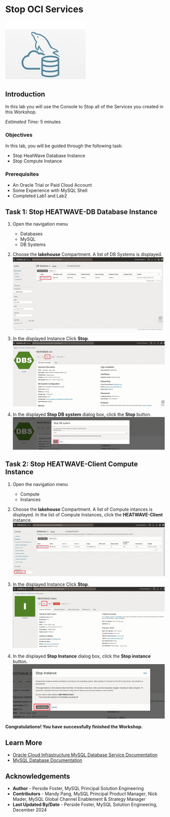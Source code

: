 # Stop OCI Services

![mysql heatwave](./images/mysql-heatwave-logo.jpg "mysql heatwave")

## Introduction

In this lab you will use the Console to Stop all of the Services you created in this Workshop.

_Estimated Time:_ 5 minutes


### Objectives

In this lab, you will be guided through the following task:

- Stop HeatWave Database Instance
- Stop Compute Instance

### Prerequisites

- An Oracle Trial or Paid Cloud Account
- Some Experience with MySQL Shell
- Completed Lab1 and Lab2

## Task 1: Stop HEATWAVE-DB Database Instance

1. Open the navigation menu  
    - Databases
    - MySQL
    - DB Systems
2. Choose the **lakehouse** Compartment. A list of DB Systems is displayed.
    ![navigation mysql with instance](./images/navigation-mysql-with-instance.png "navigation mysql with instance")

3. In the displayed Instance Click **Stop**.
    ![mysql select stop](./images/mysql-instance-active.png " mysql select stop")

4. In the displayed **Stop DB system** dialog box, click the  **Stop** button.
    ![mysql system stop](./images/mysql-system-stop.png " mysql system stop")


## Task 2: Stop HEATWAVE-Client Compute Instance

1. Open the navigation menu  
    - Compute
    - Instances

2. Choose the **lakehouse** Compartment. A list of Compute intances is displayed. In the list of Compute Instances, click the **HEATWAVE-Client** instance.
    ![navigation compute instance](./images/navigation-compute-instance.png "navigation compute instance")

3. In the displayed Instance Click **Stop**.
    ![mysql select stop](./images/compute-instance-stop.png " mysql select stop")

4. In the displayed **Stop Instance** dialog box, click the  **Stop instance** button.
    ![mysql select stop](./images/compute-instance-stop-dialog.png " mysql select stop")

**Congratulations!  You have successfully finished the Workshop.**

## Learn More

- [Oracle Cloud Infrastructure MySQL Database Service Documentation](https://docs.cloud.oracle.com/en-us/iaas/MySQL-database)
- [MySQL Database Documentation](https://www.MySQL.com)

## Acknowledgements

- **Author** - Perside Foster, MySQL Principal Solution Engineering
- **Contributors** - Mandy Pang, MySQL Principal Product Manager,  Nick Mader, MySQL Global Channel Enablement & Strategy Manager
- **Last Updated By/Date** - Perside Foster, MySQL Solution Engineering, December 2024